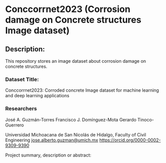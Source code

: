 # Conccorrnet2023 (Corrosion damage on Concrete structures Image dataset)
## Description:
This repository stores an image dataset about corrosion damage on concrete structures.

### Dataset Title:
Conccorrnet2023: Corroded concrete Image dataset for machine learning and deep learning applications

### Researchers
José A. Guzmán-Torres
Francisco J. Domínguez-Mota
Gerardo Tinoco-Guerrero

Universidad Michoacana de San Nicolás de Hidalgo, Faculty of Civil Engineering
jose.alberto.guzman@umich.mx
https://orcid.org/0000-0002-9309-9390

Project summary, description or abstract:
